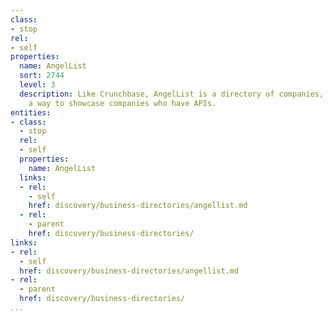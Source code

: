 ```yaml
---
class:
- stop
rel:
- self
properties:
  name: AngelList
  sort: 2744
  level: 3
  description: Like Crunchbase, AngelList is a directory of companies, but also provides
    a way to showcase companies who have APIs.
entities:
- class:
  - stop
  rel:
  - self
  properties:
    name: AngelList
  links:
  - rel:
    - self
    href: discovery/business-directories/angellist.md
  - rel:
    - parent
    href: discovery/business-directories/
links:
- rel:
  - self
  href: discovery/business-directories/angellist.md
- rel:
  - parent
  href: discovery/business-directories/
...
```

